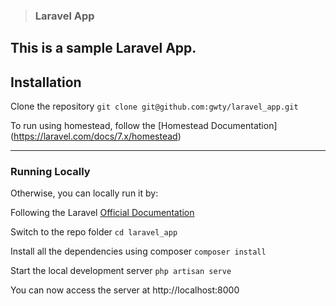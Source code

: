 
> ### Laravel App

This is a sample Laravel App.
----------

## Installation

Clone the repository
    `git clone git@github.com:gwty/laravel_app.git`
    
To run using homestead, follow the [Homestead Documentation] (https://laravel.com/docs/7.x/homestead)

----------
### Running Locally
Otherwise, you can locally run it by:

Following the Laravel [Official Documentation](https://laravel.com/docs/7.x/installation)

Switch to the repo folder
    `cd laravel_app`
    
Install all the dependencies using composer
    `composer install`
    
Start the local development server
    `php artisan serve`
    
You can now access the server at http://localhost:8000
